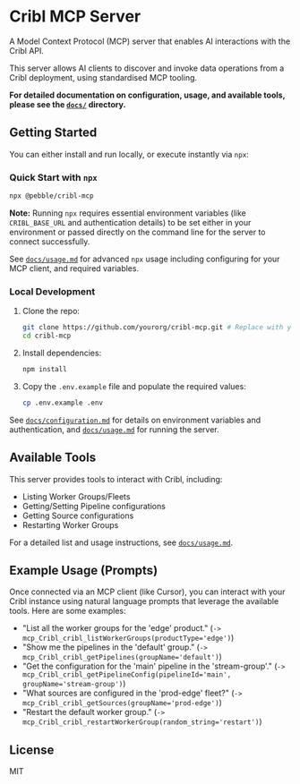 # Cribl MCP Server

A Model Context Protocol (MCP) server that enables AI interactions with the Cribl API.

This server allows AI clients to discover and invoke data operations from a Cribl deployment, using standardised MCP tooling.

**For detailed documentation on configuration, usage, and available tools, please see the [`docs/`](./docs/) directory.**

## Getting Started

You can either install and run locally, or execute instantly via `npx`:

### Quick Start with `npx`

```bash
npx @pebble/cribl-mcp
```

**Note:** Running `npx` requires essential environment variables (like `CRIBL_BASE_URL` and authentication details) to be set either in your environment or passed directly on the command line for the server to connect successfully.

See [`docs/usage.md`](./docs/usage.md) for advanced `npx` usage including configuring for your MCP client, and required variables.

### Local Development

1.  Clone the repo:
    ```bash
    git clone https://github.com/yourorg/cribl-mcp.git # Replace with your repo URL
    cd cribl-mcp
    ```
2.  Install dependencies:
    ```bash
    npm install
    ```
3.  Copy the `.env.example` file and populate the required values:
    ```bash
    cp .env.example .env
    ```

See [`docs/configuration.md`](./docs/configuration.md) for details on environment variables and authentication, and [`docs/usage.md`](./docs/usage.md) for running the server.

## Available Tools

This server provides tools to interact with Cribl, including:

*   Listing Worker Groups/Fleets
*   Getting/Setting Pipeline configurations
*   Getting Source configurations
*   Restarting Worker Groups

For a detailed list and usage instructions, see [`docs/usage.md`](./docs/usage.md).

## Example Usage (Prompts)

Once connected via an MCP client (like Cursor), you can interact with your Cribl instance using natural language prompts that leverage the available tools. Here are some examples:

*   "List all the worker groups for the 'edge' product." (`-> mcp_Cribl_cribl_listWorkerGroups(productType='edge')`)
*   "Show me the pipelines in the 'default' group." (`-> mcp_Cribl_cribl_getPipelines(groupName='default')`)
*   "Get the configuration for the 'main' pipeline in the 'stream-group'." (`-> mcp_Cribl_cribl_getPipelineConfig(pipelineId='main', groupName='stream-group')`)
*   "What sources are configured in the 'prod-edge' fleet?" (`-> mcp_Cribl_cribl_getSources(groupName='prod-edge')`)
*   "Restart the default worker group." (`-> mcp_Cribl_cribl_restartWorkerGroup(random_string='restart')`)

## License

MIT

